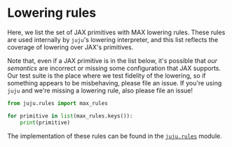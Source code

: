 # Lowering rules

Here, we list the set of JAX primitives with MAX lowering rules. These rules are used internally by `juju`'s lowering interpreter, and this list reflects the coverage of lowering over JAX's primitives.

Note that, even if a JAX primitive is in the list below, it's possible that _our semantics_ are incorrect or missing some configuration that JAX supports. Our test suite is the place where we test fidelity of the lowering, so if something appears to be misbehaving, please file an issue. If you're using `juju` and we're missing a lowering rule, also please file an issue!

```python exec="on" source="material-block"
from juju.rules import max_rules

for primitive in list(max_rules.keys()):
    print(primitive)
```

The implementation of these rules can be found in the [`juju.rules`](https://github.com/femtomc/juju/blob/main/src/juju/rules.py) module.